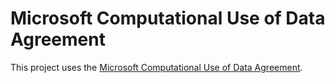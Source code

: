 # Microsoft Computational Use of Data Agreement

This project uses the [Microsoft Computational Use of Data Agreement](https://github.com/microsoft/Computational-Use-of-Data-Agreement).
